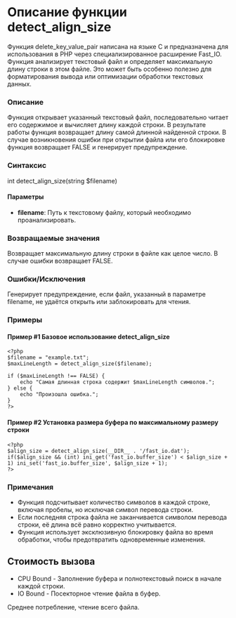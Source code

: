 # Описание функции detect_align_size

Функция delete_key_value_pair написана на языке C и предназначена для использования в PHP через специализированное расширение Fast_IO. 
Функция анализирует текстовый файл и определяет максимальную длину строки в этом файле. 
Это может быть особенно полезно для форматирования вывода или оптимизации обработки текстовых данных.


### Описание

Функция открывает указанный текстовый файл, последовательно читает его содержимое и вычисляет длину каждой строки. В результате работы функция возвращает длину самой длинной найденной строки. В случае возникновения ошибки при открытии файла или его блокировке функция возвращает FALSE и генерирует предупреждение.

### Синтаксис

int detect_align_size(string $filename)


#### Параметры

- **filename**: Путь к текстовому файлу, который необходимо проанализировать.

### Возвращаемые значения

Возвращает максимальную длину строки в файле как целое число. В случае ошибки возвращает FALSE.

### Ошибки/Исключения

Генерирует предупреждение, если файл, указанный в параметре filename, не удаётся открыть или заблокировать для чтения.

### Примеры

#### Пример #1 Базовое использование detect_align_size
```
<?php
$filename = "example.txt";
$maxLineLength = detect_align_size($filename);

if ($maxLineLength !== FALSE) {
    echo "Самая длинная строка содержит $maxLineLength символов.";
} else {
    echo "Произошла ошибка.";
}
?>
```

#### Пример #2 Установка размера буфера по максимальному размеру строки
```
<?php
$align_size = detect_align_size(__DIR__ . '/fast_io.dat');
if($align_size && (int) ini_get('fast_io.buffer_size') < $align_size + 1) ini_set('fast_io.buffer_size', $align_size + 1);
?>
```


### Примечания

- Функция подсчитывает количество символов в каждой строке, включая пробелы, но исключая символ перевода строки.
- Если последняя строка файла не заканчивается символом перевода строки, её длина всё равно корректно учитывается.
- Функция использует эксклюзивную блокировку файла во время обработки, чтобы предотвратить одновременные изменения.


## Стоимость вызова

- CPU Bound - Заполнение буфера и полнотекстовый поиск в начале каждой строки.
- IO Bound - Посекторное чтение файла в буфер.

Среднее потребление, чтение всего файла.

